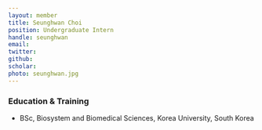 ```yaml
---
layout: member
title: Seunghwan Choi
position: Undergraduate Intern
handle: seunghwan
email:
twitter:
github:
scholar: 
photo: seunghwan.jpg
---
```



### Education & Training
- BSc, Biosystem and Biomedical Sciences, Korea University, South Korea